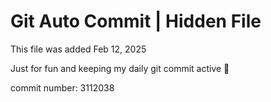 # Git Auto Commit | Hidden File

This file was added Feb 12, 2025

Just for fun and keeping my daily git commit active 🤪

commit number: 3112038
